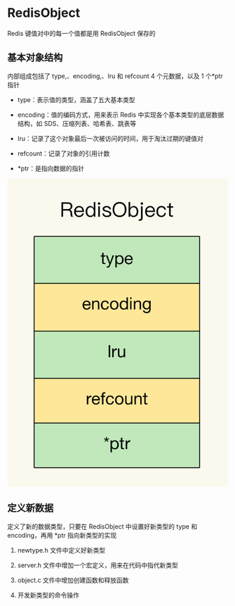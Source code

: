 # RedisObject

Redis 键值对中的每一个值都是用 RedisObject 保存的

## 基本对象结构

内部组成包括了 type,、encoding,、lru 和 refcount 4 个元数据，以及 1 个*ptr 指针

- type：表示值的类型，涵盖了五大基本类型

- encoding：值的编码方式，用来表示 Redis 中实现各个基本类型的底层数据结构，如 SDS、压缩列表、哈希表、跳表等

- lru：记录了这个对象最后一次被访问的时间，用于淘汰过期的键值对

- refcount：记录了对象的引用计数

- *ptr：是指向数据的指针

![](../../Picture/Database/Redis/redisobject/01.png)

## 定义新数据

定义了新的数据类型，只要在 RedisObject 中设置好新类型的 type 和 encoding，再用 *ptr 指向新类型的实现

1. newtype.h 文件中定义好新类型

2. server.h 文件中增加一个宏定义，用来在代码中指代新类型

3. object.c 文件中增加创建函数和释放函数

4. 开发新类型的命令操作

